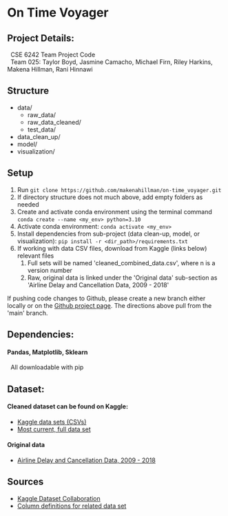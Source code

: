 # On Time Voyager

## Project Details:

&nbsp; CSE 6242 Team Project Code
<br />
&nbsp; Team 025: Taylor Boyd, Jasmine Camacho, Michael Firn, Riley Harkins, Makena Hillman, Rani Hinnawi

## Structure

- data/
  - raw_data/
  - raw_data_cleaned/
  - test_data/
- data_clean_up/
- model/
- visualization/

## Setup

1. Run `git clone https://github.com/makenahillman/on-time_voyager.git`
1. If directory structure does not much above, add empty folders as needed
1. Create and activate conda environment using the terminal command `conda create --name <my_env> python=3.10`
1. Activate conda environment: `conda activate <my_env>`
1. Install dependencies from sub-project (data clean-up, model, or visualization): `pip install -r <dir_path>/requirements.txt`
1. If working with data CSV files, download from Kaggle (links below) relevant files
   1. Full sets will be named 'cleaned_combined_data<n>.csv', where n is a version number
   1. Raw, original data is linked under the 'Original data' sub-section as 'Airline Delay and Cancellation Data, 2009 - 2018'

If pushing code changes to Github, please create a new branch either locally or on the [Github project page](https://github.com/makenahillman/on-time_voyager). The directions above pull from the 'main' branch.

## Dependencies:

#### Pandas, Matplotlib, Sklearn

&nbsp; All downloadable with pip

## Dataset:

#### Cleaned dataset can be found on Kaggle:

- [Kaggle data sets (CSVs)](https://kaggle.com/datasets/7b34d1b00b68c879e7409db0bcab36f35f0b0ff6427cd44a01494d84c85086fe)
- [Most current, full data set](https://www.kaggle.com/datasets/ranihinnawi/flight-data-2009-2018-combined/data?select=cleaned_combined_data2.csv)

#### Original data

- [Airline Delay and Cancellation Data, 2009 - 2018](https://www.kaggle.com/datasets/yuanyuwendymu/airline-delay-and-cancellation-data-2009-2018/data)

## Sources

- [Kaggle Dataset Collaboration](https://www.kaggle.com/docs/datasets#collaborating-on-datasets)
- [Column definitions for related data set](https://www.stat.purdue.edu/~lfindsen/stat350/airline2008_dataset_definition.pdf)
